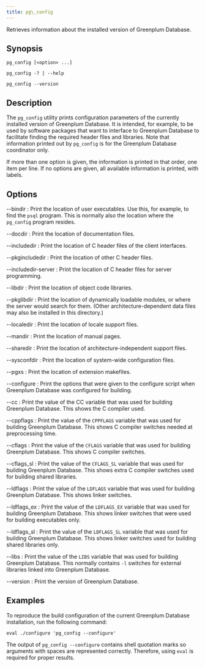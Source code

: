 ```yaml
---
title: pg\_config 
---
```


Retrieves information about the installed version of Greenplum Database.

## <a id="section2"></a>Synopsis 

``` {#client_util_synopsis}
pg_config [<option> ...]

pg_config -? | --help

pg_config --version
```

## <a id="section3"></a>Description 

The `pg_config` utility prints configuration parameters of the currently installed version of Greenplum Database. It is intended, for example, to be used by software packages that want to interface to Greenplum Database to facilitate finding the required header files and libraries. Note that information printed out by `pg_config` is for the Greenplum Database coordinator only.

If more than one option is given, the information is printed in that order, one item per line. If no options are given, all available information is printed, with labels.

## <a id="section4"></a>Options 

--bindir
:   Print the location of user executables. Use this, for example, to find the `psql` program. This is normally also the location where the `pg_config` program resides.

--docdir
:   Print the location of documentation files.

--includedir
:   Print the location of C header files of the client interfaces.

--pkgincludedir
:   Print the location of other C header files.

--includedir-server
:   Print the location of C header files for server programming.

--libdir
:   Print the location of object code libraries.

--pkglibdir
:   Print the location of dynamically loadable modules, or where the server would search for them. \(Other architecture-dependent data files may also be installed in this directory.\)

--localedir
:   Print the location of locale support files.

--mandir
:   Print the location of manual pages.

--sharedir
:   Print the location of architecture-independent support files.

--sysconfdir
:   Print the location of system-wide configuration files.

--pgxs
:   Print the location of extension makefiles.

--configure
:   Print the options that were given to the configure script when Greenplum Database was configured for building.

--cc
:   Print the value of the CC variable that was used for building Greenplum Database. This shows the C compiler used.

--cppflags
:   Print the value of the `CPPFLAGS` variable that was used for building Greenplum Database. This shows C compiler switches needed at preprocessing time.

--cflags
:   Print the value of the `CFLAGS` variable that was used for building Greenplum Database. This shows C compiler switches.

--cflags\_sl
:   Print the value of the `CFLAGS_SL` variable that was used for building Greenplum Database. This shows extra C compiler switches used for building shared libraries.

--ldflags
:   Print the value of the `LDFLAGS` variable that was used for building Greenplum Database. This shows linker switches.

--ldflags\_ex
:   Print the value of the `LDFLAGS_EX` variable that was used for building Greenplum Database. This shows linker switches that were used for building executables only.

--ldflags\_sl
:   Print the value of the `LDFLAGS_SL` variable that was used for building Greenplum Database. This shows linker switches used for building shared libraries only.

--libs
:   Print the value of the `LIBS` variable that was used for building Greenplum Database. This normally contains `-l` switches for external libraries linked into Greenplum Database.

--version
:   Print the version of Greenplum Database.

## <a id="section5"></a>Examples 

To reproduce the build configuration of the current Greenplum Database installation, run the following command:

```
eval ./configure 'pg_config --configure'
```

The output of `pg_config --configure` contains shell quotation marks so arguments with spaces are represented correctly. Therefore, using `eval` is required for proper results.


